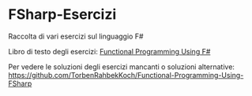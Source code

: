 # FSharp-Esercizi
Raccolta di vari esercizi sul linguaggio F#

Libro di testo degli esercizi: [Functional Programming Using F#](https://books.google.it/books?id=6qtTR9xURVIC&printsec=frontcover&dq=isbn:1107019028&hl=it&sa=X&ved=0CCEQ6AEwAGoVChMIsLu7jMXJxwIVh8MUCh36RQ6y#v=onepage&q&f=false) 

Per vedere le soluzioni degli esercizi mancanti o soluzioni alternative: 
https://github.com/TorbenRahbekKoch/Functional-Programming-Using-FSharp
